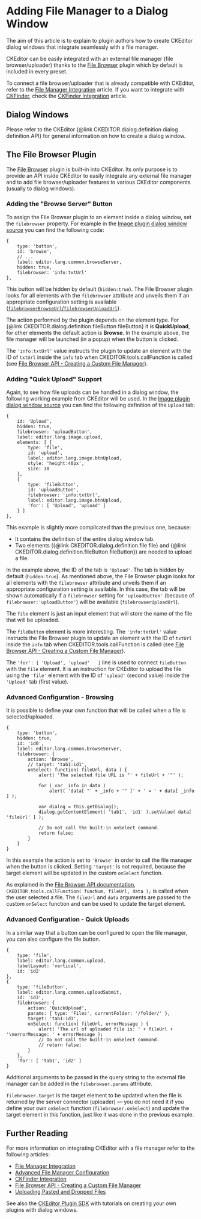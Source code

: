 <!--
Copyright (c) 2003-2016, CKSource - Frederico Knabben. All rights reserved.
For licensing, see LICENSE.md.
-->

# Adding File Manager to a Dialog Window

The aim of this article is to explain to plugin authors how to create CKEditor dialog windows that integrate seamlessly with a file manager. 

<p class="requirements">
	CKEditor can be easily integrated with an external file manager (file browser/uploader) thanks to the <a href="http://ckeditor.com/addon/filebrowser">File Browser</a> plugin which by default is included in every preset.
</p>

To connect a file browser/uploader that is already compatible with CKEditor, refer to the [File Manager Integration](#!/guide/dev_file_browse_upload) article. If you want to integrate with [CKFinder](http://cksource.com/ckfinder/),
check the [CKFinder Integration](#!/guide/dev_ckfinder_integration) article.

## Dialog Windows

Please refer to the CKEditor {@link CKEDITOR.dialog.definition dialog definition API} for general information on how to create a dialog window.

## The File Browser Plugin

The [File Browser](http://ckeditor.com/addon/filebrowser) plugin is built-in into CKEditor. Its only purpose is to provide an API inside CKEditor to easily integrate any external file manager and to add file browser/uploader features to various CKEditor components (usually to dialog windows).

### Adding the "Browse Server" Button

To assign the File Browser plugin to an element inside a dialog window, set the `filebrowser` property. For example in the [Image plugin dialog window source](https://github.com/ckeditor/ckeditor-dev/blob/master/plugins/image/dialogs/image.js) you can find the following code:

	{
		type: 'button',
		id: 'browse',
		// ...
		label: editor.lang.common.browseServer,
		hidden: true,
		filebrowser: 'info:txtUrl'
	},

This button will be hidden by default (`hidden:true`). The File Browser plugin looks for all elements with the `filebrowser` attribute and unveils them if an appropriate configuration setting is available ([`filebrowserBrowseUrl`/`filebrowserUploadUrl`](#!/guide/dev_file_browse_upload-section-basic-configuration)).

The action performed by the plugin depends on the element type. For {@link CKEDITOR.dialog.definition.fileButton fileButton}
it is **QuickUpload**, for other elements the default action is **Browse**. In the example above, the file manager will be launched (in
a popup) when the button is clicked.

The `'info:txtUrl'` value instructs the plugin to update an element with the ID of `txtUrl` inside the `info` tab when CKEDITOR.tools.callFunction is called (see [File Browser API - Creating a Custom File Manager](#!/guide/dev_file_browser_api)).

### Adding "Quick Upload" Support

Again, to see how file uploads can be handled in a dialog window, the following working example from CKEditor will be used. In the [Image plugin dialog window source](https://github.com/ckeditor/ckeditor-dev/blob/master/plugins/image/dialogs/image.js) you can find the following definition of the `Upload` tab:

	{
		id: 'Upload',
		hidden: true,
		filebrowser: 'uploadButton',
		label: editor.lang.image.upload,
		elements: [ {
			type: 'file',
			id: 'upload',
			label: editor.lang.image.btnUpload,
			style: 'height:40px',
			size: 38
		},
		{
			type: 'fileButton',
			id: 'uploadButton',
			filebrowser: 'info:txtUrl',
			label: editor.lang.image.btnUpload,
			'for': [ 'Upload', 'upload' ]
		} ]
	},

This example is slightly more complicated than the previous one, because:

* It contains the definition of the entire dialog window tab.
* Two elements ({@link CKEDITOR.dialog.definition.file file} and {@link CKEDITOR.dialog.definition.fileButton fileButton}) are needed to upload a file.

In the example above, the ID of the tab is `'Upload'`. The tab is hidden by default (`hidden:true`). As mentioned above, the File Browser plugin looks for all elements with the `filebrowser` attribute and unveils them if an appropriate configuration setting is available. In this case, the tab will be shown automatically if a `filebrowser` setting for `'uploadButton'` (because of `filebrowser:'uploadButton'`) will be available (`filebrowserUploadUrl`).

The `file` element is just an input element that will store the name of the file that will be uploaded.

The `fileButton` element is more interesting. The `'info:txtUrl'` value instructs the File Browser plugin to update an element with the ID of `txtUrl` inside the `info` tab when CKEDITOR.tools.callFunction is called (see [File Browser API - Creating a Custom File Manager](#!/guide/dev_file_browser_api)).

The `'for': [ 'Upload', 'upload'   ]` line is used to connect `fileButton` with the `file` element. It is an instruction for CKEditor to upload the file using the `'file'` element with the ID of `'upload'` (second value) inside the `'Upload'` tab (first value).

### Advanced Configuration - Browsing

It is possible to define your own function that will be called when a file is selected/uploaded.

	{
		type: 'button',
		hidden: true,
		id: 'id0',
		label: editor.lang.common.browseServer,
		filebrowser: {
			action: 'Browse',
			// target: 'tab1:id1',
			onSelect: function( fileUrl, data ) {
				alert( 'The selected file URL is "' + fileUrl + '"' );

				for ( var _info in data )
					alert( 'data[ "' + _info + '" ]' + ' = ' + data[ _info ] );

				var dialog = this.getDialog();
				dialog.getContentElement( 'tab1', 'id1' ).setValue( data[ 'fileUrl' ] );

				// Do not call the built-in onSelect command.
				return false;
			}
		}
	}

In this example the action is set to `'Browse'` in order to call the file manager when the button is clicked. Setting `'target'` is not required, because the target element will be updated in the custom `onSelect` function.

As explained in the [File Browser API documentation](#!/guide/dev_file_browser_api), `CKEDITOR.tools.callFunction( funcNum, fileUrl, data );` is called when the user selected a file. The `fileUrl` and `data` arguments are passed to the custom `onSelect` function and can be used to update the target element.

### Advanced Configuration - Quick Uploads

In a similar way that a button can be configured to open the file manager, you can also configure the file button.

	{
		type: 'file',
		label: editor.lang.common.upload,
		labelLayout: 'vertical',
		id: 'id2'
	},
	{
		type: 'fileButton',
		label: editor.lang.common.uploadSubmit,
		id: 'id3',
		filebrowser: {
			action: 'QuickUpload',
			params: { type: 'Files', currentFolder: '/folder/' },
			target: 'tab1:id1',
			onSelect: function( fileUrl, errorMessage ) {
				alert( 'The url of uploaded file is: ' + fileUrl + '\nerrorMessage: ' + errorMessage );
				// Do not call the built-in onSelect command.
				// return false;
			}
		},
		'for': [ 'tab1', 'id2' ]
	}

Additional arguments to be passed in the query string to the external file manager can be added in the `filebrowser.params` attribute.

`filebrowser.target` is the target element to be updated when the file is returned by the server connector (uploader) &mdash; you do not need it if you define your own `onSelect` function (`filebrowser.onSelect`) and update the target element in this function, just like it was done in the previous example.

## Further Reading

For more information on integrating CKEditor with a file manager refer to the following articles:

* [File Manager Integration](#!/guide/dev_file_browse_upload)
* [Advanced File Manager Configuration](#!/guide/dev_file_manager_configuration)
* [CKFinder Integration](#!/guide/dev_ckfinder_integration)
* [File Browser API - Creating a Custom File Manager](#!/guide/dev_file_browser_api)
* [Uploading Pasted and Dropped Files](#!/guide/dev_drop_paste)

See also the [CKEditor Plugin SDK](#!/guide/plugin_sdk_intro) with tutorials on creating your own plugins with dialog windows.
